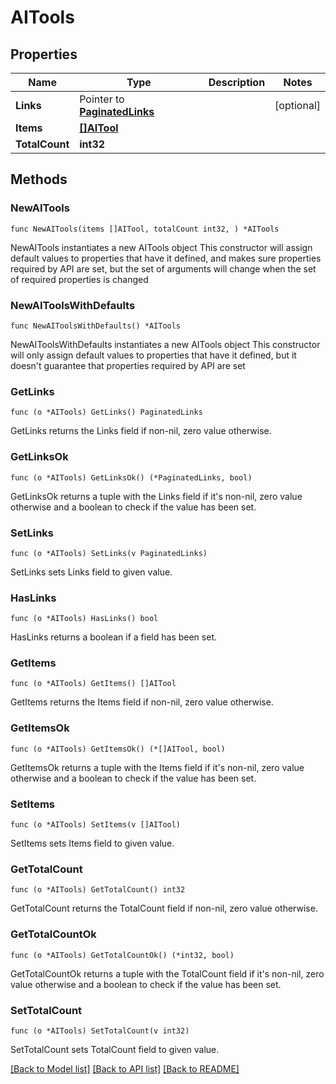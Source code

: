 # AITools

## Properties

Name | Type | Description | Notes
------------ | ------------- | ------------- | -------------
**Links** | Pointer to [**PaginatedLinks**](PaginatedLinks.md) |  | [optional] 
**Items** | [**[]AITool**](AITool.md) |  | 
**TotalCount** | **int32** |  | 

## Methods

### NewAITools

`func NewAITools(items []AITool, totalCount int32, ) *AITools`

NewAITools instantiates a new AITools object
This constructor will assign default values to properties that have it defined,
and makes sure properties required by API are set, but the set of arguments
will change when the set of required properties is changed

### NewAIToolsWithDefaults

`func NewAIToolsWithDefaults() *AITools`

NewAIToolsWithDefaults instantiates a new AITools object
This constructor will only assign default values to properties that have it defined,
but it doesn't guarantee that properties required by API are set

### GetLinks

`func (o *AITools) GetLinks() PaginatedLinks`

GetLinks returns the Links field if non-nil, zero value otherwise.

### GetLinksOk

`func (o *AITools) GetLinksOk() (*PaginatedLinks, bool)`

GetLinksOk returns a tuple with the Links field if it's non-nil, zero value otherwise
and a boolean to check if the value has been set.

### SetLinks

`func (o *AITools) SetLinks(v PaginatedLinks)`

SetLinks sets Links field to given value.

### HasLinks

`func (o *AITools) HasLinks() bool`

HasLinks returns a boolean if a field has been set.

### GetItems

`func (o *AITools) GetItems() []AITool`

GetItems returns the Items field if non-nil, zero value otherwise.

### GetItemsOk

`func (o *AITools) GetItemsOk() (*[]AITool, bool)`

GetItemsOk returns a tuple with the Items field if it's non-nil, zero value otherwise
and a boolean to check if the value has been set.

### SetItems

`func (o *AITools) SetItems(v []AITool)`

SetItems sets Items field to given value.


### GetTotalCount

`func (o *AITools) GetTotalCount() int32`

GetTotalCount returns the TotalCount field if non-nil, zero value otherwise.

### GetTotalCountOk

`func (o *AITools) GetTotalCountOk() (*int32, bool)`

GetTotalCountOk returns a tuple with the TotalCount field if it's non-nil, zero value otherwise
and a boolean to check if the value has been set.

### SetTotalCount

`func (o *AITools) SetTotalCount(v int32)`

SetTotalCount sets TotalCount field to given value.



[[Back to Model list]](../README.md#documentation-for-models) [[Back to API list]](../README.md#documentation-for-api-endpoints) [[Back to README]](../README.md)


